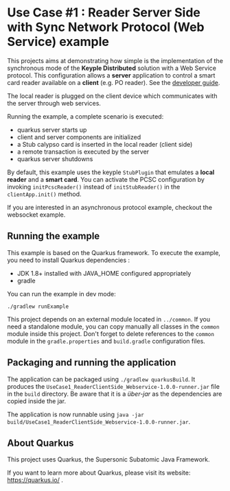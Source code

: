 # Use Case #1 : Reader Server Side with Sync Network Protocol (Web Service) example

This projects aims at demonstrating how simple is the implementation of the synchronous mode of the **Keyple Distributed** solution with a Web Service protocol.
This configuration allows a **server** application to control a smart card reader available on a **client** (e.g. PO reader).
See the [developer guide](https://keyple.org/docs/developer-guide/distributed-application/#reader-client-side).

The local reader is plugged on the client device which communicates with the server through web services.

Running the example, a complete scenario is executed: 
- quarkus server starts up
- client and server components are initialized
- a Stub calypso card is inserted in the local reader (client side)
- a remote transaction is executed by the server
- quarkus server shutdowns

By default, this example uses the keyple `StubPlugin` that emulates a **local reader** and a **smart card**. You can activate the PCSC configuration by invoking ```initPcscReader()``` instead of  ```initStubReader()``` in the `clientApp.init()` method.      

If you are interested in an asynchronous protocol example, checkout the websocket example.

## Running the example

This example is based on the Quarkus framework. To execute the example, you need to install Quarkus dependencies : 
- JDK 1.8+ installed with JAVA_HOME configured appropriately
- gradle

You can run the example in dev mode:

```
./gradlew runExample
```

This project depends on an external module located in `../common`. If you need a standalone module, you can copy manually all classes in the `common` module inside this project. Don't forget to delete references to the `common` module in the `gradle.properties` and `build.gradle` configuration files. 

## Packaging and running the application

The application can be packaged using `./gradlew quarkusBuild`.
It produces the `UseCase1_ReaderClientSide_Webservice-1.0.0-runner.jar` file in the `build` directory.
Be aware that it is a _über-jar_ as the dependencies are copied inside the jar.

The application is now runnable using `java -jar build/UseCase1_ReaderClientSide_Webservice-1.0.0-runner.jar`.

## About Quarkus

This project uses Quarkus, the Supersonic Subatomic Java Framework.

If you want to learn more about Quarkus, please visit its website: https://quarkus.io/ .
